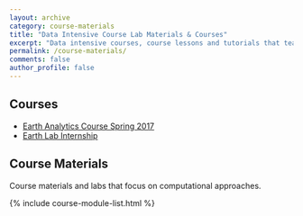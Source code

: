 ```yaml
---
layout: archive
category: course-materials
title: "Data Intensive Course Lab Materials & Courses"
excerpt: "Data intensive courses, course lessons and tutorials that teach scientific programming, reproducible open science workflows and general scientific data skills. "
permalink: /course-materials/
comments: false
author_profile: false
---
```


## Courses

* [Earth Analytics Course Spring 2017](/course-materials/earth-analytics/)
* [Earth Lab Internship](/course-materials/internship/)



## Course Materials
Course materials and labs that focus on computational approaches.

{% include course-module-list.html %}
